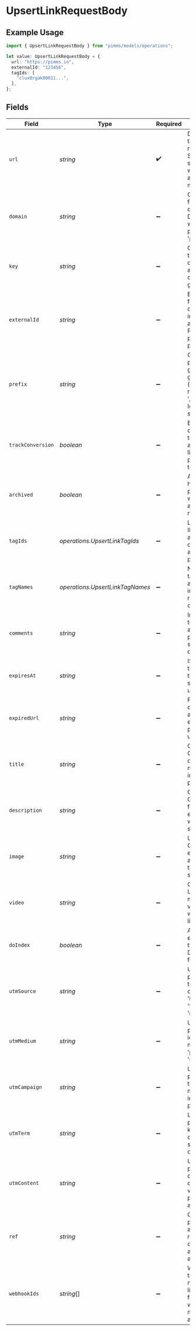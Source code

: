 # UpsertLinkRequestBody

## Example Usage

```typescript
import { UpsertLinkRequestBody } from "pimms/models/operations";

let value: UpsertLinkRequestBody = {
  url: "https://pimms.io",
  externalId: "123456",
  tagIds: [
    "clux0rgak00011...",
  ],
};
```

## Fields

| Field                                                                                                                                   | Type                                                                                                                                    | Required                                                                                                                                | Description                                                                                                                             | Example                                                                                                                                 |
| --------------------------------------------------------------------------------------------------------------------------------------- | --------------------------------------------------------------------------------------------------------------------------------------- | --------------------------------------------------------------------------------------------------------------------------------------- | --------------------------------------------------------------------------------------------------------------------------------------- | --------------------------------------------------------------------------------------------------------------------------------------- |
| `url`                                                                                                                                   | *string*                                                                                                                                | :heavy_check_mark:                                                                                                                      | Destination URL the deep link redirects to. Supports standard webpages and in-app routing for mobile apps.                              | https://pimms.io                                                                                                                        |
| `domain`                                                                                                                                | *string*                                                                                                                                | :heavy_minus_sign:                                                                                                                      | Custom domain for your branded deep link. Defaults to the workspace’s primary domain or 'pim.ms'.                                       |                                                                                                                                         |
| `key`                                                                                                                                   | *string*                                                                                                                                | :heavy_minus_sign:                                                                                                                      | Custom slug for the short URL. If omitted, an automatic 7-character key is generated.                                                   |                                                                                                                                         |
| `externalId`                                                                                                                            | *string*                                                                                                                                | :heavy_minus_sign:                                                                                                                      | External identifier for syncing link data with your internal CRM or analytics tools. Passed in query parameters prefixed by 'ext_'.     | 123456                                                                                                                                  |
| `prefix`                                                                                                                                | *string*                                                                                                                                | :heavy_minus_sign:                                                                                                                      | Custom URL path prefix for grouping auto-generated slugs (e.g., '/promo/' resulting in '/promo/abc123'). Ignored if 'key' is specified. |                                                                                                                                         |
| `trackConversion`                                                                                                                       | *boolean*                                                                                                                               | :heavy_minus_sign:                                                                                                                      | Enable detailed conversion tracking to attribute actions like signups or purchases directly to this link.                               |                                                                                                                                         |
| `archived`                                                                                                                              | *boolean*                                                                                                                               | :heavy_minus_sign:                                                                                                                      | Archive the link to hide it from primary analytics while keeping it active for redirects.                                               |                                                                                                                                         |
| `tagIds`                                                                                                                                | *operations.UpsertLinkTagIds*                                                                                                           | :heavy_minus_sign:                                                                                                                      | List of existing tag IDs to categorize and filter links by campaigns, audiences, or purposes.                                           | [<br/>"clux0rgak00011..."<br/>]                                                                                                         |
| `tagNames`                                                                                                                              | *operations.UpsertLinkTagNames*                                                                                                         | :heavy_minus_sign:                                                                                                                      | New or existing tag names to assign for improved readability and organization.                                                          |                                                                                                                                         |
| `comments`                                                                                                                              | *string*                                                                                                                                | :heavy_minus_sign:                                                                                                                      | Internal notes for team members about link context, purpose, or specific campaign details.                                              |                                                                                                                                         |
| `expiresAt`                                                                                                                             | *string*                                                                                                                                | :heavy_minus_sign:                                                                                                                      | ISO 8601 timestamp when the link should stop redirecting users.                                                                         |                                                                                                                                         |
| `expiredUrl`                                                                                                                            | *string*                                                                                                                                | :heavy_minus_sign:                                                                                                                      | Fallback destination URL after link expiration, preventing broken user experiences.                                                     |                                                                                                                                         |
| `title`                                                                                                                                 | *string*                                                                                                                                | :heavy_minus_sign:                                                                                                                      | Custom Open Graph (OG) title to optimize social media sharing and improve link previews.                                                |                                                                                                                                         |
| `description`                                                                                                                           | *string*                                                                                                                                | :heavy_minus_sign:                                                                                                                      | Custom Open Graph description for better engagement when shared on social platforms.                                                    |                                                                                                                                         |
| `image`                                                                                                                                 | *string*                                                                                                                                | :heavy_minus_sign:                                                                                                                      | URL for a custom OG image to enhance visual appeal and click-through rates on social media.                                             |                                                                                                                                         |
| `video`                                                                                                                                 | *string*                                                                                                                                | :heavy_minus_sign:                                                                                                                      | Custom video URL for rich media previews via Open Graph when sharing links.                                                             |                                                                                                                                         |
| `doIndex`                                                                                                                               | *boolean*                                                                                                                               | :heavy_minus_sign:                                                                                                                      | Allow search engine indexing of the deep link. Defaults to false for privacy.                                                           |                                                                                                                                         |
| `utmSource`                                                                                                                             | *string*                                                                                                                                | :heavy_minus_sign:                                                                                                                      | UTM source parameter for tracking the origin of traffic (e.g., 'linkedin', 'facebook', 'newsletter').                                   |                                                                                                                                         |
| `utmMedium`                                                                                                                             | *string*                                                                                                                                | :heavy_minus_sign:                                                                                                                      | UTM medium parameter identifying traffic medium such as 'post', 'email', 'social', or 'cpc'.                                            |                                                                                                                                         |
| `utmCampaign`                                                                                                                           | *string*                                                                                                                                | :heavy_minus_sign:                                                                                                                      | UTM campaign parameter for tracking specific marketing initiatives or promotions.                                                       |                                                                                                                                         |
| `utmTerm`                                                                                                                               | *string*                                                                                                                                | :heavy_minus_sign:                                                                                                                      | UTM term parameter for keyword analysis, often used in paid search campaigns.                                                           |                                                                                                                                         |
| `utmContent`                                                                                                                            | *string*                                                                                                                                | :heavy_minus_sign:                                                                                                                      | UTM content parameter distinguishing different content variations or link placements within a campaign.                                 |                                                                                                                                         |
| `ref`                                                                                                                                   | *string*                                                                                                                                | :heavy_minus_sign:                                                                                                                      | Custom referral parameter appended as '?ref=' for downstream attribution and analysis.                                                  |                                                                                                                                         |
| `webhookIds`                                                                                                                            | *string*[]                                                                                                                              | :heavy_minus_sign:                                                                                                                      | Webhook IDs to trigger real-time notifications upon link clicks, ideal for integrating with analytics or marketing automation tools.    |                                                                                                                                         |